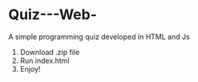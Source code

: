 # Quiz---Web-
A simple programming quiz developed in HTML and Js

1) Download .zip file
2) Run index.html
3) Enjoy!
